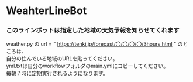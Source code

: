 # WeahterLineBot
### このラインボットは指定した地域の天気予報を知らせてくれます
weather.py の url = " https://tenki.jp/forecast/〇/〇/〇/〇/3hours.html " のところは、  
自分の住んでいる地域のURLを貼ってください。  
yml.txtは自分のworkflowフォルダのmain.ymlにコピーしてください。  
毎朝７時に定期実行されるようになります。
